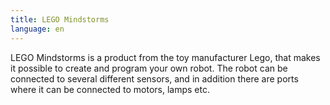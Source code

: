 ```yaml
---
title: LEGO Mindstorms
language: en
---
```


LEGO Mindstorms is a product from the toy manufacturer Lego, that makes it
possible to create and program your own robot. The robot can be connected to
several different sensors, and in addition there are ports where it can be
connected to motors, lamps etc.

